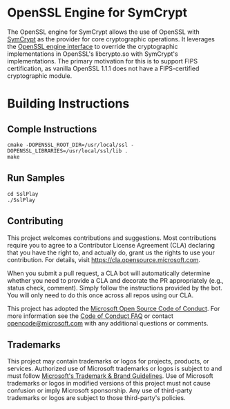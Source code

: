 # OpenSSL Engine for SymCrypt

The OpenSSL engine for SymCrypt allows the use of OpenSSL with [SymCrypt](https://github.com/Microsoft/SymCrypt) as the provider for core cryptographic operations. It leverages the [OpenSSL engine interface](https://www.openssl.org/docs/man1.0.2/man3/engine.html) to override the cryptographic implementations in OpenSSL's libcrypto.so with SymCrypt's implementations. The primary motivation for this is to support FIPS certification, as vanilla OpenSSL 1.1.1 does not have a FIPS-certified cryptographic module.

# Building Instructions
## Comple Instructions
```
cmake -DOPENSSL_ROOT_DIR=/usr/local/ssl -DOPENSSL_LIBRARIES=/usr/local/ssl/lib .
make
```

## Run Samples
```
cd SslPlay
./SslPlay
```

## Contributing

This project welcomes contributions and suggestions.  Most contributions require you to agree to a
Contributor License Agreement (CLA) declaring that you have the right to, and actually do, grant us
the rights to use your contribution. For details, visit https://cla.opensource.microsoft.com.

When you submit a pull request, a CLA bot will automatically determine whether you need to provide
a CLA and decorate the PR appropriately (e.g., status check, comment). Simply follow the instructions
provided by the bot. You will only need to do this once across all repos using our CLA.

This project has adopted the [Microsoft Open Source Code of Conduct](https://opensource.microsoft.com/codeofconduct/).
For more information see the [Code of Conduct FAQ](https://opensource.microsoft.com/codeofconduct/faq/) or
contact [opencode@microsoft.com](mailto:opencode@microsoft.com) with any additional questions or comments.

## Trademarks

This project may contain trademarks or logos for projects, products, or services. Authorized use of Microsoft 
trademarks or logos is subject to and must follow 
[Microsoft's Trademark & Brand Guidelines](https://www.microsoft.com/en-us/legal/intellectualproperty/trademarks/usage/general).
Use of Microsoft trademarks or logos in modified versions of this project must not cause confusion or imply Microsoft sponsorship.
Any use of third-party trademarks or logos are subject to those third-party's policies.